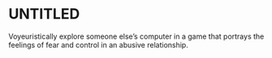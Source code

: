 # UNTITLED
Voyeuristically explore someone else’s computer in a game that portrays the feelings of fear and control in an abusive relationship.

